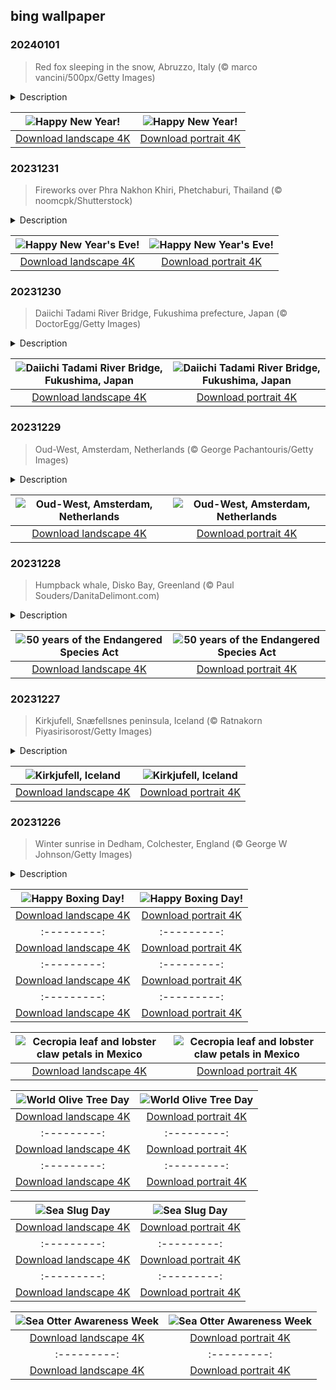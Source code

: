 ## bing wallpaper

### 20240101

> Red fox sleeping in the snow, Abruzzo, Italy (© marco vancini/500px/Getty Images)

<details>
<summary>Description</summary>

> Welcome to 2024! Did you stay up late to ring in the new year? If so, we wouldn't blame you for sleeping in like this red fox in Abruzzo, Italy. Whenever you wake up, New Year's Day is a great opportunity for reflection, planning, and a sense of renewal for the year ahead. January 1 has been a big day since the Julian calendar was widely adopted in 45 BCE—modified in 1582 by the Gregorian calendar to better calculate for leap years. Whether you're watching a parade, attending a sports game, taking a chilly dip, or writing resolutions, we hope it's the beginning of a great year to come.
> 
> 
> 
> 

</details>

| ![Happy New Year!](https://cn.bing.com/th?id=OHR.SleepingFox_EN-US7231760677_UHD.jpg&pid=hp&w=400&h=224&rs=1&c=4) | ![Happy New Year!](https://cn.bing.com/th?id=OHR.SleepingFox_EN-US7231760677_1080x1920.jpg&pid=hp&w=155&h=315&rs=1&c=4) |
|:---------:|:---------:|
| [Download landscape 4K](https://cn.bing.com/th?id=OHR.SleepingFox_EN-US7231760677_UHD.jpg) | [Download portrait 4K](https://cn.bing.com/th?id=OHR.SleepingFox_EN-US7231760677_1080x1920.jpg) |

### 20231231

> Fireworks over Phra Nakhon Khiri, Phetchaburi, Thailand (© noomcpk/Shutterstock)

<details>
<summary>Description</summary>

> It's the final countdown! Tonight is New Year's Eve, time to see out the old year and welcome the new. But how you celebrate depends which country you're in. If you're not in the US watching the Times Square Ball Drop, you might smash crockery in Denmark, eat 12 grapes as the clock strikes midnight in Spain, or hang onions outside your door in Greece. In Thailand, you might watch the fireworks illuminating Phra Nakhon Khiri, or 'holy city hill,' a historical park spread over three peaks overlooking the city of Phetchaburi. Wherever you celebrate, have a great one. See you next year!
> 
> 
> 
> 

</details>

| ![Happy New Year's Eve!](https://cn.bing.com/th?id=OHR.ThailandNewYears_EN-US7115555089_UHD.jpg&pid=hp&w=400&h=224&rs=1&c=4) | ![Happy New Year's Eve!](https://cn.bing.com/th?id=OHR.ThailandNewYears_EN-US7115555089_1080x1920.jpg&pid=hp&w=155&h=315&rs=1&c=4) |
|:---------:|:---------:|
| [Download landscape 4K](https://cn.bing.com/th?id=OHR.ThailandNewYears_EN-US7115555089_UHD.jpg) | [Download portrait 4K](https://cn.bing.com/th?id=OHR.ThailandNewYears_EN-US7115555089_1080x1920.jpg) |

### 20231230

> Daiichi Tadami River Bridge, Fukushima prefecture, Japan (© DoctorEgg/Getty Images)

<details>
<summary>Description</summary>

> The Tadami Line is one of the most scenic railway lines in Japan. It winds through beautiful landscapes over 84 miles from Aizu-Wakamatsu, Fukushima prefecture, to Uonuma, Niigata prefecture. As travelers cross the Daiichi Tadami River Bridge, pictured in today's image, they are treated to gorgeous vistas of the river below and the forests that blanket the area. After a snowfall, the icy blue water of the Tadami River cuts a bold streak through the forest, providing a welcome splash of color in a blanket of white.
> 
> 
> 
> 

</details>

| ![Daiichi Tadami River Bridge, Fukushima, Japan](https://cn.bing.com/th?id=OHR.TadamiWinter_EN-US6973402256_UHD.jpg&pid=hp&w=400&h=224&rs=1&c=4) | ![Daiichi Tadami River Bridge, Fukushima, Japan](https://cn.bing.com/th?id=OHR.TadamiWinter_EN-US6973402256_1080x1920.jpg&pid=hp&w=155&h=315&rs=1&c=4) |
|:---------:|:---------:|
| [Download landscape 4K](https://cn.bing.com/th?id=OHR.TadamiWinter_EN-US6973402256_UHD.jpg) | [Download portrait 4K](https://cn.bing.com/th?id=OHR.TadamiWinter_EN-US6973402256_1080x1920.jpg) |

### 20231229

> Oud-West, Amsterdam, Netherlands (© George Pachantouris/Getty Images)

<details>
<summary>Description</summary>

> Welcome to Amsterdam! The capital of the Netherlands charms visitors with its historic canals, versatile architecture, and laid-back vibe. The city's history can be traced back to the 12th century when it was a fishing village on the banks of the Amstel River. Institutions like the Van Gogh Museum, the Eye Film Museum, and the National Maritime Museum offer insights into its history and arts legacy. Amsterdam's canal ring area, built at the turn of the 17th century, is a UNESCO World Heritage Site. The city is also home to its fair share of restaurants, vintage shops, and outdoor markets in neighborhoods like Oud-West, pictured in today's image. Get ready to pedal because Amsterdam's cycling culture is ubiquitous. With approximately 320 miles of bike lanes, it's one of the most bike-friendly cities in the world.
> 
> 
> 
> 

</details>

| ![Oud-West, Amsterdam, Netherlands](https://cn.bing.com/th?id=OHR.BlueAmsterdam_EN-US6868017848_UHD.jpg&pid=hp&w=400&h=224&rs=1&c=4) | ![Oud-West, Amsterdam, Netherlands](https://cn.bing.com/th?id=OHR.BlueAmsterdam_EN-US6868017848_1080x1920.jpg&pid=hp&w=155&h=315&rs=1&c=4) |
|:---------:|:---------:|
| [Download landscape 4K](https://cn.bing.com/th?id=OHR.BlueAmsterdam_EN-US6868017848_UHD.jpg) | [Download portrait 4K](https://cn.bing.com/th?id=OHR.BlueAmsterdam_EN-US6868017848_1080x1920.jpg) |

### 20231228

> Humpback whale, Disko Bay, Greenland (© Paul Souders/DanitaDelimont.com)

<details>
<summary>Description</summary>

> Today is a special milestone for our furry, scaly, and feathered friends: the Endangered Species Act is turning 50. This landmark legislation, signed into law in 1973, has been helping species on the brink for half a century. Who's that in the spotlight? A humpback whale! Known for their haunting songs and acrobatic breaches, these gentle giants are a success story of the ESA. They were once on the edge of extinction, largely due to commercial whaling, but thanks to conservation efforts, their population has bounced back from around 5,000 in 1966 to an estimated 135,000 today. However, our work isn't over. Challenges persist, from habitat loss to poaching. So, what can we do? Spread the word, support conservation efforts, participate in local initiatives, and be eco-friendly.
> 
> 
> 
> 

</details>

| ![50 years of the Endangered Species Act](https://cn.bing.com/th?id=OHR.GreenlandHumpback_EN-US0330682837_UHD.jpg&pid=hp&w=400&h=224&rs=1&c=4) | ![50 years of the Endangered Species Act](https://cn.bing.com/th?id=OHR.GreenlandHumpback_EN-US0330682837_1080x1920.jpg&pid=hp&w=155&h=315&rs=1&c=4) |
|:---------:|:---------:|
| [Download landscape 4K](https://cn.bing.com/th?id=OHR.GreenlandHumpback_EN-US0330682837_UHD.jpg) | [Download portrait 4K](https://cn.bing.com/th?id=OHR.GreenlandHumpback_EN-US0330682837_1080x1920.jpg) |

### 20231227

> Kirkjufell, Snæfellsnes peninsula, Iceland (© Ratnakorn Piyasirisorost/Getty Images)

<details>
<summary>Description</summary>

> From glaciers and waterfalls to volcanoes and black sand beaches, Iceland's Snæfellsnes peninsula has 'GoT' it all. Pictured here is the 1,519-foot-high Kirkjufell, a hill often called 'Church Mountain,' as it is said to resemble a steeple. In fact, it is a nunatak, a rock formation that protrudes through an ice sheet or glacier. You might recognize it from the 'Game of Thrones' series, where it featured in a scene set north of the colossal ice wall. When it's not starring on TV, it is popular with photographers thanks to its unusual shape, coastal location, and colors that shift with the seasons. And if you're lucky, and the weather conditions align, Kirkjufell offers a magnificent view of the northern lights.
> 
> 
> 
> 

</details>

| ![Kirkjufell, Iceland](https://cn.bing.com/th?id=OHR.KirkjufellAurora_EN-US0249270913_UHD.jpg&pid=hp&w=400&h=224&rs=1&c=4) | ![Kirkjufell, Iceland](https://cn.bing.com/th?id=OHR.KirkjufellAurora_EN-US0249270913_1080x1920.jpg&pid=hp&w=155&h=315&rs=1&c=4) |
|:---------:|:---------:|
| [Download landscape 4K](https://cn.bing.com/th?id=OHR.KirkjufellAurora_EN-US0249270913_UHD.jpg) | [Download portrait 4K](https://cn.bing.com/th?id=OHR.KirkjufellAurora_EN-US0249270913_1080x1920.jpg) |

### 20231226

> Winter sunrise in Dedham, Colchester, England (© George W Johnson/Getty Images)

<details>
<summary>Description</summary>

> The holiday season isn't quite over! December 26 marks Boxing Day—a popular day to get outside and enjoy a walk after a day of indulgence. Our homepage image shows a wintry sunrise over fields near the village of Dedham, in Colchester, England¬—perfect walking country.
> 
> Boxing Day is observed in the UK and some other countries including Canada and Australia. It's thought to have originated from the old British tradition of giving boxes filled with presents to servants on the day after Christmas. These days, Boxing Day is often associated with sporting events. It’s a big day for soccer in the UK and horse races are held across the country, including the historic King George VI Chase at Kempton Park Racecourse. Meanwhile in Canada, ice hockey fans gather to cheer on their favorite teams. Just like winter sunshine, the holiday season ends sooner than you think, so make the most of it!
> 
> 

</details>

| ![Happy Boxing Day!](https://cn.bing.com/th?id=OHR.BoxingDaySunrise_EN-US9951041123_UHD.jpg&pid=hp&w=400&h=224&rs=1&c=4) | ![Happy Boxing Day!](https://cn.bing.com/th?id=OHR.BoxingDaySunrise_EN-US9951041123_1080x1920.jpg&pid=hp&w=155&h=315&rs=1&c=4) |
|:---------:|:---------:|
| [Download landscape 4K](https://cn.bing.com/th?id=OHR.BoxingDaySunrise_EN-US9951041123_UHD.jpg) | [Download portrait 4K](https://cn.bing.com/th?id=OHR.BoxingDaySunrise_EN-US9951041123_1080x1920.jpg) |68_1080x1920.jpg&pid=hp&w=155&h=315&rs=1&c=4) |
|:---------:|:---------:|
| [Download landscape 4K](https://cn.bing.com/th?id=OHR.CaribouChristmas_EN-US9744655068_UHD.jpg) | [Download portrait 4K](https://cn.bing.com/th?id=OHR.CaribouChristmas_EN-US9744655068_1080x1920.jpg) |wnload portrait 4K](https://cn.bing.com/th?id=OHR.EstoniaXmasEve_EN-US9431079565_1080x1920.jpg) |HR.FestivusPenguins_EN-US9322662873_UHD.jpg) | [Download portrait 4K](https://cn.bing.com/th?id=OHR.FestivusPenguins_EN-US9322662873_1080x1920.jpg) |jpg) |5219587_1080x1920.jpg) |p&w=400&h=224&rs=1&c=4) | ![National Bison Day](https://cn.bing.com/th?id=OHR.BisonSnow_EN-US6764351912_1080x1920.jpg&pid=hp&w=155&h=315&rs=1&c=4) |
|:---------:|:---------:|
| [Download landscape 4K](https://cn.bing.com/th?id=OHR.BisonSnow_EN-US6764351912_UHD.jpg) | [Download portrait 4K](https://cn.bing.com/th?id=OHR.BisonSnow_EN-US6764351912_1080x1920.jpg) |6_UHD.jpg) | [Download portrait 4K](https://cn.bing.com/th?id=OHR.DeathValleySalt_EN-US1068737086_1080x1920.jpg) |N-US0948108910_1080x1920.jpg) |ing.com/th?id=OHR.EagleTree_EN-US8588984234_1080x1920.jpg) |d portrait 4K](https://cn.bing.com/th?id=OHR.SurfSanDiego_EN-US0761983664_1080x1920.jpg) |?id=OHR.CormorantBridge_EN-US1902862286_1080x1920.jpg) |om/th?id=OHR.AmericanWetlands_EN-US1844827155_1080x1920.jpg&pid=hp&w=155&h=315&rs=1&c=4) |
|:---------:|:---------:|
| [Download landscape 4K](https://cn.bing.com/th?id=OHR.AmericanWetlands_EN-US1844827155_UHD.jpg) | [Download portrait 4K](https://cn.bing.com/th?id=OHR.AmericanWetlands_EN-US1844827155_1080x1920.jpg) |9784_UHD.jpg) | [Download portrait 4K](https://cn.bing.com/th?id=OHR.RedPlanetDay_EN-US9693219784_1080x1920.jpg) |r claw is often cultivated as an ornamental plant for tropical gardens. Gardeners looking to attract birds love the Heliconia because its plentiful nectar draws hummingbirds to its downward-facing flowers. Those same flowers have special recognition in Bolivia as 'patujú,' the national flower, which appears on one of the country's flags.
> 
> 

</details>

| ![Cecropia leaf and lobster claw petals in Mexico](https://cn.bing.com/th?id=OHR.Cecropia_EN-US9602789937_UHD.jpg&pid=hp&w=400&h=224&rs=1&c=4) | ![Cecropia leaf and lobster claw petals in Mexico](https://cn.bing.com/th?id=OHR.Cecropia_EN-US9602789937_1080x1920.jpg&pid=hp&w=155&h=315&rs=1&c=4) |
|:---------:|:---------:|
| [Download landscape 4K](https://cn.bing.com/th?id=OHR.Cecropia_EN-US9602789937_UHD.jpg) | [Download portrait 4K](https://cn.bing.com/th?id=OHR.Cecropia_EN-US9602789937_1080x1920.jpg) |though olive trees do not grow very tall, usually no more than 30 feet, they live a very long time. One of the oldest known trees in the world, in Portugal, is believed to be 3,350 years old. Many live for millennia, their trunks growing thick and gnarled, and their branches bearing fruit century after century. As civilizations rise and fall around them, these hardy trees remain resilient and steadfast.
> 
> 

</details>

| ![World Olive Tree Day](https://cn.bing.com/th?id=OHR.OliveTreeDay_EN-US9460125670_UHD.jpg&pid=hp&w=400&h=224&rs=1&c=4) | ![World Olive Tree Day](https://cn.bing.com/th?id=OHR.OliveTreeDay_EN-US9460125670_1080x1920.jpg&pid=hp&w=155&h=315&rs=1&c=4) |
|:---------:|:---------:|
| [Download landscape 4K](https://cn.bing.com/th?id=OHR.OliveTreeDay_EN-US9460125670_UHD.jpg) | [Download portrait 4K](https://cn.bing.com/th?id=OHR.OliveTreeDay_EN-US9460125670_1080x1920.jpg) |pid=hp&w=155&h=315&rs=1&c=4) |
|:---------:|:---------:|
| [Download landscape 4K](https://cn.bing.com/th?id=OHR.MonksMound_EN-US9323884241_UHD.jpg) | [Download portrait 4K](https://cn.bing.com/th?id=OHR.MonksMound_EN-US9323884241_1080x1920.jpg) |](https://cn.bing.com/th?id=OHR.Calacas_EN-US6430903741_UHD.jpg) | [Download portrait 4K](https://cn.bing.com/th?id=OHR.Calacas_EN-US6430903741_1080x1920.jpg) |.com/th?id=OHR.SealRiver_EN-US6267835630_1080x1920.jpg&pid=hp&w=155&h=315&rs=1&c=4) |
|:---------:|:---------:|
| [Download landscape 4K](https://cn.bing.com/th?id=OHR.SealRiver_EN-US6267835630_UHD.jpg) | [Download portrait 4K](https://cn.bing.com/th?id=OHR.SealRiver_EN-US6267835630_1080x1920.jpg) |e a more fitting name. Someone call Terry.
> 
> 

</details>

| ![Sea Slug Day](https://cn.bing.com/th?id=OHR.SeaAngel_EN-US5531672696_UHD.jpg&pid=hp&w=400&h=224&rs=1&c=4) | ![Sea Slug Day](https://cn.bing.com/th?id=OHR.SeaAngel_EN-US5531672696_1080x1920.jpg&pid=hp&w=155&h=315&rs=1&c=4) |
|:---------:|:---------:|
| [Download landscape 4K](https://cn.bing.com/th?id=OHR.SeaAngel_EN-US5531672696_UHD.jpg) | [Download portrait 4K](https://cn.bing.com/th?id=OHR.SeaAngel_EN-US5531672696_1080x1920.jpg) |OHR.DarkSkyAcadia_EN-US6966527964_1080x1920.jpg) |.bing.com/th?id=OHR.GoldenJellyfish_EN-US6743816471_1080x1920.jpg&pid=hp&w=155&h=315&rs=1&c=4) |
|:---------:|:---------:|
| [Download landscape 4K](https://cn.bing.com/th?id=OHR.GoldenJellyfish_EN-US6743816471_UHD.jpg) | [Download portrait 4K](https://cn.bing.com/th?id=OHR.GoldenJellyfish_EN-US6743816471_1080x1920.jpg) |ng.com/th?id=OHR.LastDollarRoad_EN-US7923638318_UHD.jpg&pid=hp&w=400&h=224&rs=1&c=4) | ![First day of autumn](https://cn.bing.com/th?id=OHR.LastDollarRoad_EN-US7923638318_1080x1920.jpg&pid=hp&w=155&h=315&rs=1&c=4) |
|:---------:|:---------:|
| [Download landscape 4K](https://cn.bing.com/th?id=OHR.LastDollarRoad_EN-US7923638318_UHD.jpg) | [Download portrait 4K](https://cn.bing.com/th?id=OHR.LastDollarRoad_EN-US7923638318_1080x1920.jpg) |ppers who hunted otters to near extinction before they were protected by law. Although sea otter populations have rebounded, they are still considered endangered. Otters live along the Pacific Coast of North America, from California up to Alaska. Although they can walk on land, they almost never find the need or desire to, even when it's nap time. When they're ready for a snooze, they'll raft up, wrap themselves in a strand of kelp to keep them from drifting away, and recline on the world's biggest waterbed.

</details>

| ![Sea Otter Awareness Week](https://cn.bing.com/th?id=OHR.SitkaOtters_EN-US7714053956_UHD.jpg&pid=hp&w=400&h=224&rs=1&c=4) | ![Sea Otter Awareness Week](https://cn.bing.com/th?id=OHR.SitkaOtters_EN-US7714053956_1080x1920.jpg&pid=hp&w=155&h=315&rs=1&c=4) |
|:---------:|:---------:|
| [Download landscape 4K](https://cn.bing.com/th?id=OHR.SitkaOtters_EN-US7714053956_UHD.jpg) | [Download portrait 4K](https://cn.bing.com/th?id=OHR.SitkaOtters_EN-US7714053956_1080x1920.jpg) |oo_EN-US7569665443_UHD.jpg&pid=hp&w=400&h=224&rs=1&c=4) | ![World Bamboo Day](https://cn.bing.com/th?id=OHR.ArashiyamaBamboo_EN-US7569665443_1080x1920.jpg&pid=hp&w=155&h=315&rs=1&c=4) |
|:---------:|:---------:|
| [Download landscape 4K](https://cn.bing.com/th?id=OHR.ArashiyamaBamboo_EN-US7569665443_UHD.jpg) | [Download portrait 4K](https://cn.bing.com/th?id=OHR.ArashiyamaBamboo_EN-US7569665443_1080x1920.jpg) |